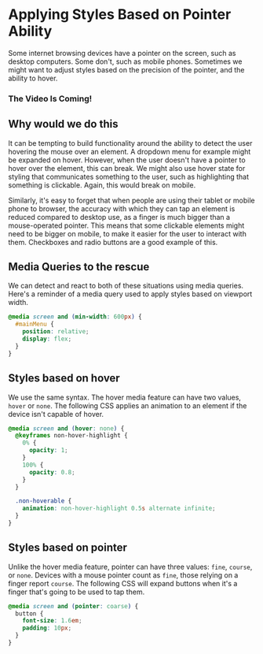 # Applying Styles Based on Pointer Ability

Some internet browsing devices have a pointer on the screen, such as desktop computers. Some don't, such as mobile phones. Sometimes we might want to adjust styles based on the precision of the pointer, and the ability to hover.

### The Video Is Coming!

## Why would we do this

It can be tempting to build functionality around the ability to detect the user hovering the mouse over an element. A dropdown menu for example might be expanded on hover. However, when the user doesn't have a pointer to hover over the element, this can break. We might also use hover state for styling that communicates something to the user, such as highlighting that something is clickable. Again, this would break on mobile.

Similarly, it's easy to forget that when people are using their tablet or mobile phone to browser, the accuracy with which they can tap an element is reduced compared to desktop use, as a finger is much bigger than a mouse-operated pointer. This means that some clickable elements might need to be bigger on mobile, to make it easier for the user to interact with them. Checkboxes and radio buttons are a good example of this.

## Media Queries to the rescue

We can detect and react to both of these situations using media queries. Here's a reminder of a media query used to apply styles based on viewport width.

```css
@media screen and (min-width: 600px) {
  #mainMenu {
    position: relative;
    display: flex;
  }
}
```

## Styles based on hover

We use the same syntax. The hover media feature can have two values, `hover` or `none`. The following CSS applies an animation to an element if the device isn't capable of hover.

```CSS
@media screen and (hover: none) {
  @keyframes non-hover-highlight {
    0% {
      opacity: 1;
    }
    100% {
      opacity: 0.8;
    }
  }

  .non-hoverable {
    animation: non-hover-highlight 0.5s alternate infinite;
  }
}
```

## Styles based on pointer

Unlike the hover media feature, pointer can have three values: `fine`, `course`, or `none`. Devices with a mouse pointer count as `fine`, those relying on a finger report `course`. The following CSS will expand buttons when it's a finger that's going to be used to tap them.

```CSS
@media screen and (pointer: coarse) {
  button {
    font-size: 1.6em;
    padding: 10px;
  }
}
```
